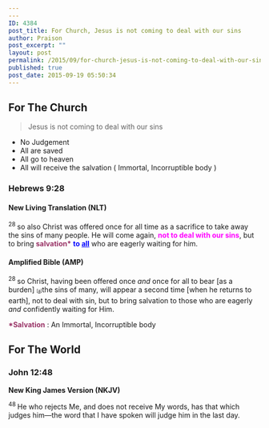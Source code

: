 ```yaml
---
---
ID: 4384
post_title: For Church, Jesus is not coming to deal with our sins
author: Praison
post_excerpt: ""
layout: post
permalink: /2015/09/for-church-jesus-is-not-coming-to-deal-with-our-sins/
published: true
post_date: 2015-09-19 05:50:34
---
```

<h2>For The Church</h2>
<blockquote>Jesus is not coming to deal with our sins</blockquote>
<ul>
	<li>No Judgement</li>
	<li>All are saved</li>
	<li>All go to heaven</li>
	<li>All will receive the salvation ( Immortal, Incorruptible body )</li>
</ul>
<h3>Hebrews 9:28</h3>
<h4><strong>New Living Translation (NLT)</strong></h4>
<span id="en-NLT-30094" class="text Heb-9-28"><sup class="versenum">28 </sup>so also Christ was offered once for all time as a sacrifice to take away the sins of many people. He will come again, <span style="color: #ff00ff;"><strong>not to deal with our sins</strong></span>, but to bring <span style="color: #993366;"><strong>salvation*</strong></span> <span style="color: #0000ff;"><strong>to <span style="text-decoration: underline;">all</span></strong></span> who are eagerly waiting for him.</span>
<h4><strong>Amplified Bible (AMP)</strong></h4>
<span id="en-AMP-30134" class="text Heb-9-28"><sup class="versenum">28 </sup>so Christ, having been offered once <i>and</i> once for all to bear [as a burden] <sup class="footnote" style="box-sizing: border-box; font-size: 0.625em; line-height: 22px; position: relative; vertical-align: top; top: 0px;" data-fn="#fen-AMP-30134a" data-link="[&lt;a href=&quot;#fen-AMP-30134a&quot; title=&quot;See footnote a&quot;&gt;a&lt;/a&gt;]">[<a title="See footnote a" href="https://www.biblegateway.com/passage/?search=Hebrews+9%3A28&amp;version=AMP#fen-AMP-30134a">a</a>]</sup>the sins of many, will appear a second time [when he returns to earth], not to deal with sin, but to bring salvation to those who are eagerly <i>and</i> confidently waiting for Him.</span>

<span style="color: #993366;"><strong>*Salvation</strong></span> : An Immortal, Incorruptible body
<h2>For The World</h2>
<h3><strong>John 12:48</strong></h3>
<strong>New King James Version (NKJV)</strong>

<span id="en-NKJV-26629" class="text John-12-48"><sup class="versenum">48 </sup><span class="woj">He who rejects Me, and does not receive My words, has that which judges him—the word that I have spoken will judge him in the last day.</span></span>